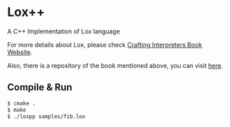 # Lox++

A C++ Implementation of Lox language

For more details about Lox, please check [Crafting Interpreters Book Website](https://craftinginterpreters.com/).

Also, there is a repository of the book mentioned above, you can visit [here](https://github.com/munificent/craftinginterpreters).

## Compile & Run

```bash
$ cmake .
$ make
$ ./loxpp samples/fib.lox
```


